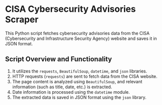 # CISA Cybersecurity Advisories Scraper

This Python script fetches cybersecurity advisories data from the CISA (Cybersecurity and Infrastructure Security Agency) website and saves it in JSON format.

## Script Overview and Functionality

1. It utilizes the `requests`, `BeautifulSoup`, `datetime`, and `json` libraries.
2. HTTP requests (`requests`) are sent to fetch data from the CISA website.
3. The page content is analyzed using `BeautifulSoup`, and relevant information (such as title, date, etc.) is extracted.
4. Date information is processed using the `datetime` module.
5. The extracted data is saved in JSON format using the `json` library.

